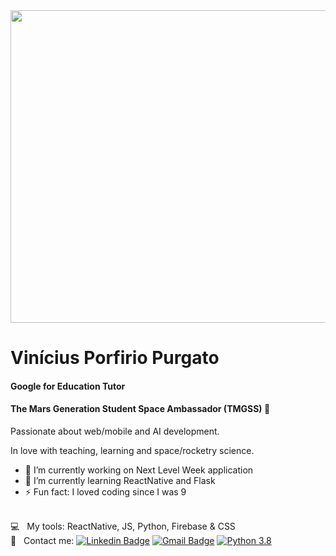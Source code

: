 <img width="700" height="500" src="https://lh3.googleusercontent.com/-etE5M9zCeB4/XyoDi9lhV2I/AAAAAAAABNo/mwfBSw7p-bsaHjuCWPv7Zk12MA9dMFnzACK8BGAsYHg/s0/2020-08-04.jpg">


<h1> Vinícius Porfirio Purgato </h1>

<h4>Google for Education Tutor</h4>
<h4>The Mars Generation Student Space Ambassador (TMGSS)
🚀</h4>

Passionate about web/mobile and AI development.

In love with teaching, learning and space/rocketry science.

- 🔭 I’m currently working on Next Level Week application
- 🌱 I’m currently learning ReactNative and Flask
- ⚡ Fun fact: I loved coding since I was 9


<br/> :computer: &nbsp; My tools: ReactNative, JS, Python, Firebase & CSS
 <br/> :email: &nbsp; Contact me: [![Linkedin Badge](https://img.shields.io/badge/-ViníciusPurgato-blue?style=flat-square&logo=Linkedin&logoColor=white&link=https://https://www.linkedin.com/in/vin%C3%ADcius-porfirio-purgato-7891401b3/)](https://www.linkedin.com/in/vin%C3%ADcius-porfirio-purgato-7891401b3/) 
 [![Gmail Badge](https://img.shields.io/badge/-vinicius.purgato-c14438?style=flat-square&logo=Gmail&logoColor=white&link=mailto:vinicius.purgato@mapleiscool.g12.br)](mailto:vinicius.purgato@mapleiscool.g12.br)
[![Python 3.8](https://img.shields.io/badge/python-3.8-blue.svg)](https://www.python.org/downloads/release/python-380/)


<!--
**vinny380/vinny380** is a ✨ _special_ ✨ repository because its `README.md` (this file) appears on your GitHub profile.

Here are some ideas to get you started:

- 🔭 I’m currently working on ...
- 🌱 I’m currently learning ...
- 👯 I’m looking to collaborate on ...
- 🤔 I’m looking for help with ...
- 💬 Ask me about ...
- 📫 How to reach me: ...
- 😄 Pronouns: ...
- ⚡ Fun fact: ...
-->
